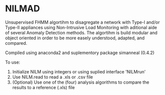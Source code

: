 # NILMAD
Unsupervised FHMM algortihm to disagregate a network with Type-I and/or Type-II appliances using Non-Intrusive Load Monitoring with aditional aide of several Anomaly Detection methods.
The algortihm is build modular and object oriented in order to be more easely understood, adapted, and compared.

Compiled using anaconda2 and suplementory package simanneal (0.4.2)

To use: 
1) Initialize NILM using integers or using suplied interface 'NILMrun'
2) Use NILM.read to read a .xls or .csv file
3) (Optional) Use one of the (four) analysis algorithms to compare the results to a reference (.xls) file

